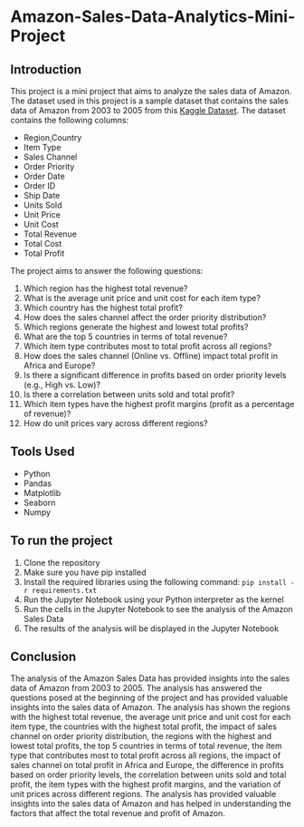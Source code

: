# Amazon-Sales-Data-Analytics-Mini-Project

## Introduction
This project is a mini project that aims to analyze the sales data of Amazon. The dataset used in this project is a sample dataset that contains the sales data of Amazon from 2003 to 2005 from this [Kaggle Dataset](https://www.kaggle.com/datasets/gokulvino/amazon-sales-data-analysis-project1/data). The dataset contains the following columns: 
- Region,Country
- Item Type
- Sales Channel
- Order Priority
- Order Date
- Order ID
- Ship Date
- Units Sold
- Unit Price
- Unit Cost
- Total Revenue
- Total Cost
- Total Profit

The project aims to answer the following questions:
1. Which region has the highest total revenue?
2. What is the average unit price and unit cost for each item type?
3. Which country has the highest total profit?
4. How does the sales channel affect the order priority distribution?
5. Which regions generate the highest and lowest total profits?
6. What are the top 5 countries in terms of total revenue?
7. Which item type contributes most to total profit across all regions?
8. How does the sales channel (Online vs. Offline) impact total profit in Africa and Europe?
9. Is there a significant difference in profits based on order priority levels (e.g., High vs. Low)?
10. Is there a correlation between units sold and total profit?
11. Which item types have the highest profit margins (profit as a percentage of revenue)?
12. How do unit prices vary across different regions?

## Tools Used
- Python
- Pandas
- Matplotlib
- Seaborn
- Numpy

## To run the project
1. Clone the repository
2. Make sure you have pip installed
3. Install the required libraries using the following command:
        ```
        pip install -r requirements.txt
        ```
4. Run the Jupyter Notebook using your Python interpreter as the kernel
5. Run the cells in the Jupyter Notebook to see the analysis of the Amazon Sales Data
6. The results of the analysis will be displayed in the Jupyter Notebook

## Conclusion
The analysis of the Amazon Sales Data has provided insights into the sales data of Amazon from 2003 to 2005. The analysis has answered the questions posed at the beginning of the project and has provided valuable insights into the sales data of Amazon. The analysis has shown the regions with the highest total revenue, the average unit price and unit cost for each item type, the countries with the highest total profit, the impact of sales channel on order priority distribution, the regions with the highest and lowest total profits, the top 5 countries in terms of total revenue, the item type that contributes most to total profit across all regions, the impact of sales channel on total profit in Africa and Europe, the difference in profits based on order priority levels, the correlation between units sold and total profit, the item types with the highest profit margins, and the variation of unit prices across different regions. The analysis has provided valuable insights into the sales data of Amazon and has helped in understanding the factors that affect the total revenue and profit of Amazon.